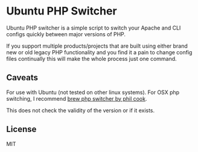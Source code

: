 # Ubuntu PHP Switcher
Ubuntu PHP switcher is a simple script to switch your Apache and CLI configs quickly between major versions of PHP.

If you support multiple products/projects that are built using either brand new or old legacy PHP functionality and you find it a pain to change config files continually this will make the whole process just one command.

## Caveats

For use with Ubuntu (not tested on other linux systems). For OSX php switching, I recommend [brew php switcher by phil cook](https://github.com/philcook/brew-php-switcher).

This does not check the validity of the version or if it exists.

## License
MIT